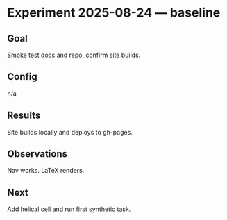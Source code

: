 # Experiment 2025-08-24 — baseline
## Goal
Smoke test docs and repo, confirm site builds.
## Config
n/a
## Results
Site builds locally and deploys to gh-pages.
## Observations
Nav works. LaTeX renders.
## Next
Add helical cell and run first synthetic task.
